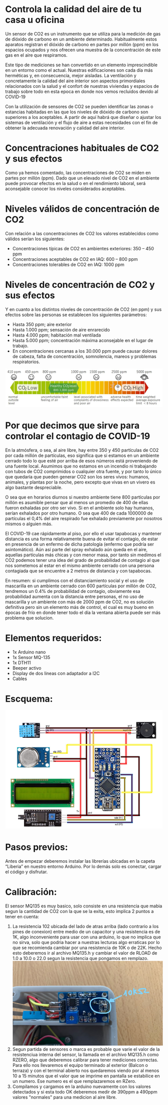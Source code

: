 # Controla la calidad del aire de tu casa u oficina
Un sensor de CO2 es un instrumento que se utiliza para la medición de gas de dióxido de carbono en un ambiente determinado. Habitualmente estos aparatos registran el dióxido de carbono en partes por millón (ppm) en los espacios ocupados y nos ofrecen una muestra de la concentración de este gas en el aire que respiramos.

Este tipo de mediciones se han convertido en un elemento imprescindible en un entorno como el actual. Nuestras edificaciones son cada día más herméticas y, en consecuencia, mejor aisladas. La ventilación y concretamente la calidad del aire interior son aspectos primordiales relacionados con la salud y el confort de nuestras viviendas y espacios de trabajo sobre todo en esta epoca en donde nos vemos recluidos devido al COVID-19

Con la utilización de sensores de CO2 se pueden identificar las zonas o estancias habitadas en las que los niveles de dióxido de carbono son superiores a los aceptables. A partir de aquí habrá que diseñar o ajustar los sistemas de ventilación y el flujo de aire a estas necesidades con el fin de obtener la adecuada renovación y calidad del aire interior.

# Concentraciones habituales de CO2 y sus efectos
Como ya hemos comentado, las concentraciones de CO2 se miden en partes por millón (ppm). Dado que un elevado nivel de CO2 en el ambiente puede provocar efectos en la salud o en el rendimiento laboral, será aconsejable conocer los niveles considerados aceptables.

# Niveles válidos de concentración de CO2
Con relación a las concentraciones de CO2 los valores establecidos como válidos serían los siguientes:

- Concentraciones típicas de CO2 en ambientes exteriores: 350 – 450 ppm
- Concentraciones aceptables de CO2 en IAQ: 600 – 800 ppm
- Concentraciones tolerables de CO2 en IAQ: 1000 ppm

# Niveles de concentración de CO2 y sus efectos
Y en cuanto a los distintos niveles de concentración de CO2 (en ppm) y sus efectos sobre las personas se establecen los siguientes parámetros:

- Hasta 350 ppm; aire exterior
- Hasta 1.000 ppm; sensación de aire enrarecido
- Hasta 4.000 ppm; habitación mal ventilada
- Hasta 5.000 ppm; concentración máxima aconsejable en el lugar de trabajo.
- En concentraciones cercanas a los 30.000 ppm puede causar dolores de cabeza, falta de concentración, somnolencia, mareos y problemas respiratorios.

![Escala](Escalas.jpg)

# Por que decimos que sirve para controlar el contagio de COVID-19
En la atmósfera, o sea, al aire libre, hay entre 350 y 450 partículas de CO2 por cada millón de partículas, eso significa que si estamos en un ambiente cerrado todo lo que esté por arriba de esos números está proveniendo de una fuente local. Asumimos que no estamos en un incendio ni trabajando con tubos de CO2 comprimidos o cualquier otra fuente, y por tanto lo único que quedaría que pueden generar CO2 son los seres vivos: humanos, animales, y plantas por la noche, pero excepto que vivas en un vivero es algo bastante despreciable.

O sea que en horarios diurnos si nuestro ambiente tiene 800 partículas por millón es asumible pensar que al menos un promedio de 400 de ellas fueron exhaladas por otro ser vivo. Si en el ambiente solo hay humanos, serían exhalados por otro humano. O sea que 400 de cada 1000000 de partículas el 0,4% del aire respirado fue exhalado previamente por nosotros mismos o alguien más.

El COVID-19 cae rápidamente al piso, por ello el usar tapabocas y mantener distancia es una forma relativamente buena de evitar el contagio, de estar en presencia de un enfermo de dicha patología (enfermo que podría ser asintomático). Aún así parte del spray exhalado aún queda en el aire, aquellas partículas más chicas y con menor masa, por tanto sin medimos el CO2 podemos tener una idea del grado de probabilidad de contagio al que nos sometemos al estar en el mismo ambiente cerrado con una persona contagiada que se encuentre a 2 metros de distancia y con tapabocas.

En resumen: si cumplimos con el distanciamiento social y el uso de mascarilla en un ambiente cerrado con 600 partículas por millón de CO2, tendremos un 0.4% de probabilidad de contagio, obviamente esa probabilidad aumenta con la distancia entre personas, el no uso de mascarilla y un ambiente con más de 2000 ppm de CO2, no es solución definitiva pero sin un elemento más de control, el cual es muy bueno en épocas de frío en donde tener todo el día la ventana abierta puede ser más problema que solucion.

# Elementos requeridos:
- 1x Arduino nano
- 1x Sensor MQ-135
- 1x DTH11
- Beeper activo
- Display de dos lineas con adaptador a I2C
- Cables

# Escquema:

![Esquema](Esquema.jpg)


# Pasos previos:
Antes de empezar deberemos instalar las librerías ubicadas en la capeta “Liberia” en nuestro entorno Arduino.
Por lo demás solo es conectar, cargar el código y disfrutar.

# Calibración:
El sensor MQ135 es muy basico, solo consiste en una resistencia que mabia segun la cantidad de CO2 con la que se la exita, esto implica 2 puntos a tener en cuenta:
1) La resistencia 102 ubicada del lado de atras arriba (lado contrario a los pines de conexion) entre medio de un capacitor y una resistencia es de 1K, algo inconveniente para usar con una arduino, lo que no implica que no sirva, solo que podria hacer a nuestras lecturas algo erraticas por lo que se recomienda cambiar por una resistencia de 10K o de 22K. Hecho esto deberemos ir al archivo MQ135.h y cambiar el valor de RLOAD de 1.0 a 10.0 o 22.0 segun la resistencia que pongamos en remplazo.
![Resistencia](Resistencia.jpg)
2) Segun partida de sensores o marca es probable que varie el valor de la resistenciua interna del sensor, la llamada en el archivo MQ135.h como RZERO, algo que deberemos calibrar para tener mediciones correctas. Para ello nos llevaremos el equipo terminado al exterior (Balcon o terraza) y con el terminal abierto nos quedaremos viendo por al menos 10 a 15 minutos que el valor que se imprime en pantalla se estabilice en un numero. Ese numero es el que remplazaremos en RZero.
3) Compilamos y cargamos en la arduino nuevamente con los valores detectados y si esta todo OK deberemos medir de 390ppm a 490ppm valores "normales" para una medicion al aire libre. 
